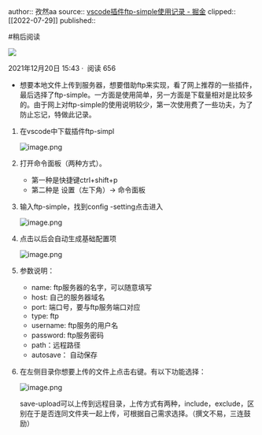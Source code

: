 author:: 孜然aa
source:: [vscode插件ftp-simple使用记录 - 掘金](https://juejin.cn/post/7043686949411880991)
clipped:: [[2022-07-29]]
published:: 

#稍后阅读

   

[![](https://p3-passport.byteacctimg.com/img/mosaic-legacy/3791/5035712059~300x300.image)](https://juejin.cn/user/1689323426553400)

2021年12月20日 15:43 ·  阅读 656

-   想要本地文件上传到服务器，想要借助ftp来实现，看了网上推荐的一些插件，最后选择了ftp-simple。一方面是使用简单，另一方面是下载量相对是比较多的。由于网上对ftp-simple的使用说明较少，第一次使用费了一些功夫，为了防止忘记，特做此记录。

1.  在vscode中下载插件ftp-simpl
    
    ![image.png](https://p1-juejin.byteimg.com/tos-cn-i-k3u1fbpfcp/46157e1d3ae04053bc98a53ff37822e1~tplv-k3u1fbpfcp-zoom-in-crop-mark:3024:0:0:0.awebp?)
    
2.  打开命令面板（两种方式）。
    
    -   第一种是快捷键ctrl+shift+p
    -   第二种是 设置（左下角）-> 命令面板
3.  输入ftp-simple，找到config -setting点击进入
    
    ![image.png](https://p1-juejin.byteimg.com/tos-cn-i-k3u1fbpfcp/8e1f2e0daffd44bab02aaf99a370be3b~tplv-k3u1fbpfcp-zoom-in-crop-mark:3024:0:0:0.awebp?)
    
4.  点击以后会自动生成基础配置项
    
    ![image.png](https://p9-juejin.byteimg.com/tos-cn-i-k3u1fbpfcp/7469c8d7b94a4e4b9191d0680eaa36eb~tplv-k3u1fbpfcp-zoom-in-crop-mark:3024:0:0:0.awebp?)
    
5.  参数说明：
    
    -   name: ftp服务器的名字，可以随意填写
    -   host: 自己的服务器域名
    -   port: 端口号，要与ftp服务端口对应
    -   type: ftp
    -   username: ftp服务的用户名
    -   password: ftp服务密码
    -   path：远程路径
    -   autosave： 自动保存
6.  在左侧目录你想要上传的文件上点击右键。有以下功能选择：
    
    ![image.png](https://p9-juejin.byteimg.com/tos-cn-i-k3u1fbpfcp/4ddbb4b213214623b01ac3106aec8f71~tplv-k3u1fbpfcp-zoom-in-crop-mark:3024:0:0:0.awebp?)
    
    save-upload可以上传到远程目录，上传方式有两种，include，exclude，区别在于是否连同文件夹一起上传，可根据自己需求选择。（撰文不易，三连鼓励）